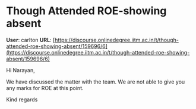 # Though Attended ROE-showing absent

**User**: carlton
**URL**: [https://discourse.onlinedegree.iitm.ac.in/t/though-attended-roe-showing-absent/159696/6](https://discourse.onlinedegree.iitm.ac.in/t/though-attended-roe-showing-absent/159696/6)

Hi Narayan,

We have discussed the matter with the team. We are not able to give you any marks for ROE at this point.

Kind regards
